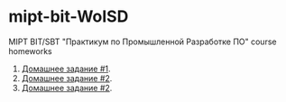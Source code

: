 # mipt-bit-WoISD

MIPT BIT/SBT "Практикум по Промышленной Разработке ПО" course homeworks

1) [Домашнее задание #1](hw1/README.md).
2) [Домашнее задание #2](hw2/README.md).
3) [Домашнее задание #2](hw3/README.md).
